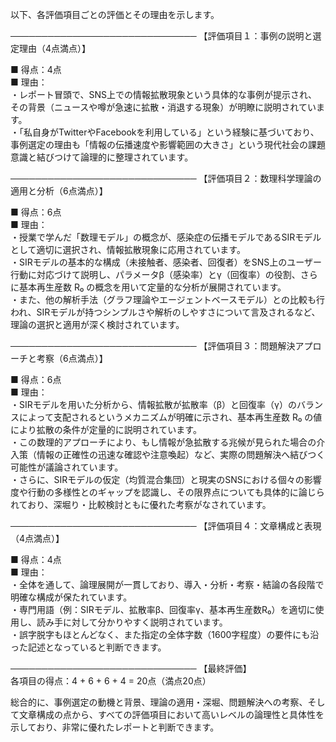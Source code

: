 以下、各評価項目ごとの評価とその理由を示します。

──────────────────────────────
【評価項目１：事例の説明と選定理由（4点満点）】

■ 得点：4点  
■ 理由：  
・レポート冒頭で、SNS上での情報拡散現象という具体的な事例が提示され、その背景（ニュースや噂が急速に拡散・消退する現象）が明瞭に説明されています。  
・「私自身がTwitterやFacebookを利用している」という経験に基づいており、事例選定の理由も「情報の伝播速度や影響範囲の大きさ」という現代社会の課題意識と結びつけて論理的に整理されています。  

──────────────────────────────
【評価項目２：数理科学理論の適用と分析（6点満点）】

■ 得点：6点  
■ 理由：  
・授業で学んだ「数理モデル」の概念が、感染症の伝播モデルであるSIRモデルとして適切に選択され、情報拡散現象に応用されています。  
・SIRモデルの基本的な構成（未接触者、感染者、回復者）をSNS上のユーザー行動に対応づけて説明し、パラメータβ（感染率）とγ（回復率）の役割、さらに基本再生産数 R₀ の概念を用いて定量的な分析が展開されています。  
・また、他の解析手法（グラフ理論やエージェントベースモデル）との比較も行われ、SIRモデルが持つシンプルさや解析のしやすさについて言及されるなど、理論の選択と適用が深く検討されています。  

──────────────────────────────
【評価項目３：問題解決アプローチと考察（6点満点）】

■ 得点：6点  
■ 理由：  
・SIRモデルを用いた分析から、情報拡散が拡散率（β）と回復率（γ）のバランスによって支配されるというメカニズムが明確に示され、基本再生産数 R₀ の値により拡散の条件が定量的に説明されています。  
・この数理的アプローチにより、もし情報が急拡散する兆候が見られた場合の介入策（情報の正確性の迅速な確認や注意喚起）など、実際の問題解決へ結びつく可能性が議論されています。  
・さらに、SIRモデルの仮定（均質混合集団）と現実のSNSにおける個々の影響度や行動の多様性とのギャップを認識し、その限界点についても具体的に論じられており、深堀り・比較検討ともに優れた考察がなされています。  

──────────────────────────────
【評価項目４：文章構成と表現（4点満点）】

■ 得点：4点  
■ 理由：  
・全体を通して、論理展開が一貫しており、導入・分析・考察・結論の各段階で明確な構成が保たれています。  
・専門用語（例：SIRモデル、拡散率β、回復率γ、基本再生産数R₀）を適切に使用し、読み手に対して分かりやすく説明されています。  
・誤字脱字もほとんどなく、また指定の全体字数（1600字程度）の要件にも沿った記述となっていると判断できます。  

──────────────────────────────
【最終評価】  
各項目の得点：4 + 6 + 6 + 4 = 20点（満点20点）

総合的に、事例選定の動機と背景、理論の適用・深堀、問題解決への考察、そして文章構成の点から、すべての評価項目において高いレベルの論理性と具体性を示しており、非常に優れたレポートと判断できます。